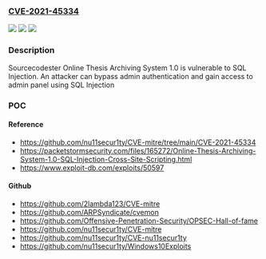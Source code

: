 ### [CVE-2021-45334](https://cve.mitre.org/cgi-bin/cvename.cgi?name=CVE-2021-45334)
![](https://img.shields.io/static/v1?label=Product&message=n%2Fa&color=blue)
![](https://img.shields.io/static/v1?label=Version&message=n%2Fa&color=blue)
![](https://img.shields.io/static/v1?label=Vulnerability&message=n%2Fa&color=brighgreen)

### Description

Sourcecodester Online Thesis Archiving System 1.0 is vulnerable to SQL Injection. An attacker can bypass admin authentication and gain access to admin panel using SQL Injection

### POC

#### Reference
- https://github.com/nu11secur1ty/CVE-mitre/tree/main/CVE-2021-45334
- https://packetstormsecurity.com/files/165272/Online-Thesis-Archiving-System-1.0-SQL-Injection-Cross-Site-Scripting.html
- https://www.exploit-db.com/exploits/50597

#### Github
- https://github.com/2lambda123/CVE-mitre
- https://github.com/ARPSyndicate/cvemon
- https://github.com/Offensive-Penetration-Security/OPSEC-Hall-of-fame
- https://github.com/nu11secur1ty/CVE-mitre
- https://github.com/nu11secur1ty/CVE-nu11secur1ty
- https://github.com/nu11secur1ty/Windows10Exploits

